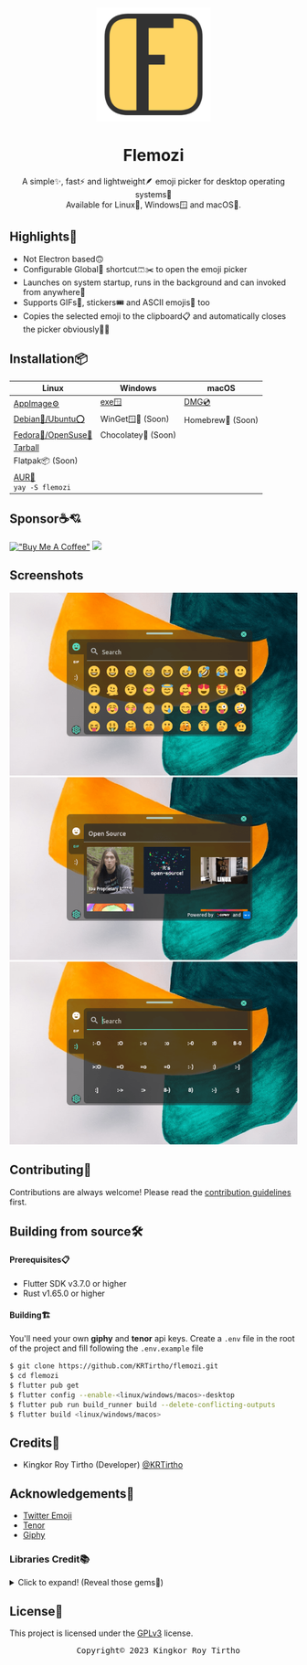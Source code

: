 <p align="center"><img width="200" src="assets/logo.png"></p>
<h1 align="center">Flemozi</h1>

<p align="center">
    A simple✨, fast⚡ and lightweight🪶 emoji picker for desktop operating systems🫶
    <br>
    Available for Linux🐧, Windows🪟 and macOS🍎.
</p>

## Highlights🚀

- Not Electron based🙃
- Configurable Global🪩 shortcut🩳✂️ to open the emoji picker
- Launches on system startup, runs in the background and can invoked from anywhere👻
- Supports GIFs📼, stickers🎟️ and ASCII emojis👴 too
- Copies the selected emoji to the clipboard📋 and automatically closes the picker obviously🤦‍♂️

## Installation📦

<!-- Table listing all the available downloads -->

| Linux                                                                   | Windows                                                       | macOS                                               |
| ----------------------------------------------------------------------- | ------------------------------------------------------------- | --------------------------------------------------- |
| [AppImage⚙️][AppImage]                                                   | [exe🪟][exe]                                                   | [DMG💿][dmg]                                         |
| [Debian🍥/Ubuntu⭕][deb]                                                | WinGet🪟🌈 (Soon)<!-- <br>`winget install KRTirtho.flemozi` --> | Homebrew🍺 (Soon)<!-- <br>`brew install flemozi` --> |
| [Fedora🎩/OpenSuse🦎][rpm]                                              | Chocolatey🍫 (Soon)<!-- <br>`choco install flemozi`  -->       |                                                     |
| [Tarball][tar]                                                          |                                                               |                                                     |
| Flatpak📦 (Soon)<!-- <br>`flatpak install dev.krtirtho.Flemozi` -->     |                                                               |                                                     |
| [AUR🌁][AUR] <br>`yay -S flemozi`                                       |                                                               |                                                     |

## Sponsor☕💘

[!["Buy Me A Coffee"](https://www.buymeacoffee.com/assets/img/custom_images/orange_img.png)](https://www.buymeacoffee.com/krtirtho)
<a href="https://patreon.com/krtirtho"><img src="https://user-images.githubusercontent.com/61944859/180249027-678b01b8-c336-451e-b147-6d84a5b9d0e7.png" width="250"/></a>

## Screenshots
![One](/assets/screenshots/one.png)
![Two](/assets/screenshots/two.png)
![Three](/assets/screenshots/three.png)

## Contributing🤝

Contributions are always welcome! Please read the [contribution guidelines](CONTRIBUTING.md) first.

## Building from source🛠️

#### Prerequisites📋

- Flutter SDK v3.7.0 or higher
- Rust v1.65.0 or higher

#### Building🏗️

You'll need your own **giphy** and **tenor** api keys. Create a `.env` file in the root of the
project and fill following the `.env.example` file

```bash
$ git clone https://github.com/KRTirtho/flemozi.git
$ cd flemozi
$ flutter pub get
$ flutter config --enable-<linux/windows/macos>-desktop
$ flutter pub run build_runner build --delete-conflicting-outputs
$ flutter build <linux/windows/macos>
```

## Credits🙇

- Kingkor Roy Tirtho (Developer) [@KRTirtho](https://github.com/KRTirtho)

## Acknowledgements🙏

- [Twitter Emoji](https://twemoji.twitter.com/)
- [Tenor](https://tenor.com/)
- [Giphy](https://giphy.com/)

### Libraries Credit📚
<details>
  <summary>Click to expand! (Reveal those gems💎)</summary>

  <ul>
    <li>
      <a href="https://github.com/Baseflow/flutter_cached_network_image">cached_network_image</a> - Flutter library to load and cache network images. Can also be used with placeholder and error widgets.
    </li>
    <li>
      <a href="https://pub.dev/packages/collection">collection</a> - Collections and utilities functions and classes related to collections.
    </li>
    <li>
      <a href="https://github.com/rrousselGit/flutter_hooks">flutter_hooks</a> - A flutter implementation of React hooks. It adds a new kind of widget with enhanced code reuse.
    </li>
    <li>
      <a href="https://github.com/sphericalkat/dart-fuzzywuzzy">fuzzywuzzy</a> - An implementation of the popular fuzzywuzzy package in Dart, to suit all your fuzzy string matching/searching needs!
    </li>
    <li>
      <a href="https://pub.dev/packages/google_fonts">google_fonts</a> - A Flutter package to use fonts from fonts.google.com. Supports HTTP fetching, caching, and asset bundling.
    </li>
    <li>
      <a href="https://riverpod.dev">hooks_riverpod</a> - A simple way to access state from anywhere in your application while robust and testable.
    </li>
    <li>
      <a href="https://pub.dev/packages/http">http</a> - A composable, multi-platform, Future-based API for HTTP requests.
    </li>
    <li>
      <a href="https://riverpod.dev">riverpod</a> - A simple way to access state from anywhere in your application while robust and testable.
    </li>
    <li>
      <a href="https://github.com/leanflutter/window_manager">window_manager</a> - This plugin allows Flutter desktop apps to resizing and repositioning the window.
    </li>
    <li>
      <a href="https://github.com/leanflutter/launch_at_startup">launch_at_startup</a> - This plugin allows Flutter desktop apps to Auto launch on startup / login.
    </li>
    <li>
      <a href="https://plus.fluttercommunity.dev/">package_info_plus</a> - Flutter plugin for querying information about the application package, such as CFBundleVersion on iOS or versionCode on Android.
    </li>
    <li>
      <a href="https://pub.dev/packages/shared_preferences">shared_preferences</a> - Flutter plugin for reading and writing simple key-value pairs. Wraps NSUserDefaults on iOS and SharedPreferences on Android.
    </li>
    <li>
      <a href="https://pub.dev/packages/alfred">alfred</a> - A performant, expressjs like web server / rest api framework thats easy to use and has all the bits in one place.
    </li>
    <li>
      <a href="https://pub.dev/packages/system_theme">system_theme</a> - A plugin to get the current system theme info. Supports Android, Web, Windows, Linux and macOS
    </li>
    <li>
      <a href="https://pub.dev/packages/flutter_svg">flutter_svg</a> - An SVG rendering and widget library for Flutter, which allows painting and displaying Scalable Vector Graphics 1.1 files.
    </li>
    <li>
      <a href="https://pub.dev/packages/url_launcher">url_launcher</a> - Flutter plugin for launching a URL. Supports web, phone, SMS, and email schemes.
    </li>
    <li>
      <a href="https://fl-query.vercel.app">fl_query</a> - Asynchronous data caching, refetching & invalidation library for Flutter
    </li>
    <li>
      <a href="https://fl-query.vercel.app">fl_query_hooks</a> - Elite flutter_hooks compatible library for fl_query, the Asynchronous data caching, refetching & invalidation library for Flutter
    </li>
    <li>
      <a href="https://github.com/java-james/giphy_client">giphy_api_client</a> - A Giphy API Client for Dart compatible Web, Flutter, and server-side dart
    </li>
    <li>
      <a href="https://github.com/java-james/flutter_dotenv">flutter_dotenv</a> - Easily configure any flutter application with global variables using a `.env` file.
    </li>
    <li>
      <a href="https://pub.dev/packages/json_annotation">json_annotation</a> - Classes and helper functions that support JSON code generation via the `json_serializable` package.
    </li>
    <li>
      <a href="https://pub.dev/packages/visibility_detector">visibility_detector</a> - A widget that detects the visibility of its child and notifies a callback.
    </li>
    <li>
      <a href="https://github.com/MixinNetwork/flutter-plugins/tree/main/packages/pasteboard">pasteboard</a> - A flutter plugin which could read image,files from clipboard and write files to clipboard.
    </li>
    <li>
      <a href="https://github.com/Baseflow/flutter_cache_manager/tree/main/flutter_cache_manager">flutter_cache_manager</a> - Generic cache manager for flutter. Saves web files on the storages of the device and saves the cache info using sqflite.
    </li>
    <li>
      <a href="https://github.com/superlistapp/super_native_extensions">super_clipboard</a> - Comprehensive clipboard access package for Flutter. Supports reading and writing of rich text, images and other formats.
    </li>
    <li>
      <a href="https://pub.dev/packages/path">path</a> - A string-based path manipulation library. All of the path operations you know and love, with solid support for Windows, POSIX (Linux and Mac OS X), and the web.
    </li>
    <li>
      <a href="https://github.com/magnuswikhog/easy_debounce">easy_debounce</a> - An extremely easy-to-use method call debouncer package for Dart/Flutter.
    </li>
    <li>
      <a href="https://github.com/Daegalus/dart-uuid">uuid</a> - RFC4122 (v1, v4, v5) UUID Generator and Parser for all Dart platforms (Web, VM, Flutter)
    </li>
    <li>
      <a href="https://github.com/hnvn/flutter_shimmer">shimmer</a> - A package provides an easy way to add shimmer effect in Flutter project
    </li>
    <li>
      <a href="https://github.com/hivedb/hive/tree/main/hive_flutter">hive_flutter</a> - Extension for Hive. Makes it easier to use Hive in Flutter apps.
    </li>
    <li>
      <a href="https://github.com/leisim/auto_size_text">auto_size_text</a> - Flutter widget that automatically resizes text to fit perfectly within its bounds.
    </li>
    <li>
      <a href="https://pub.dev/packages/path_provider">path_provider</a> - Flutter plugin for getting commonly used locations on host platform file systems, such as the temp and app data directories.
    </li>
    <li>
      <a href="https://pub.dev/packages/flutter_lints">flutter_lints</a> - Recommended lints for Flutter apps, packages, and plugins to encourage good coding practices.
    </li>
    <li>
      <a href="https://melos.invertase.dev">melos</a> - A tool for managing Dart & Flutter repositories with multiple packages (monorepo). Supports automated versioning via Conventional Commits. Inspired by JavaScripts Lerna package.
    </li>
    <li>
      <a href="https://pub.dev/packages/json_serializable">json_serializable</a> - Automatically generate code for converting to and from JSON by annotating Dart classes.
    </li>
    <li>
      <a href="https://pub.dev/packages/build_runner">build_runner</a> - A build system for Dart code generation and modular compilation.
    </li>
    <li>
      <a href="https://github.com/fluttercommunity/flutter_launcher_icons">flutter_launcher_icons</a> - A package which simplifies the task of updating your Flutter app's launcher icon.
    </li>
    <li>
      <a href="https://pub.dev/packages/html">html</a> - APIs for parsing and manipulating HTML content outside the browser.
    </li>
    <li>
      <a href="https://github.com/leoafarias/pub_api_client">pub_api_client</a> - An API Client for Pub to interact with public package information.
    </li>
    <li>
      <a href="https://github.com/google/flutter-desktop-embedding.git">window_size</a> - Allows resizing and repositioning the window containing Flutter.
    </li>
    <li>
      <a href="https://github.com/leanflutter/hotkey_manager">hotkey_manager</a> - This plugin allows Flutter desktop apps to defines system/inapp wide hotkey (i.e. shortcut).
    </li>
  </ul>
</details>


## License📜

This project is licensed under the [GPLv3](LICENSE) license.

<pre align="center">
  Copyright© 2023 Kingkor Roy Tirtho
</pre>

[AppImage]: https://github.com/KRTirtho/flemozi/releases/latest/download/Flemozi-linux-x86_64.AppImage
[tar]: https://github.com/KRTirtho/flemozi/releases/latest
[deb]: https://github.com/KRTirtho/flemozi/releases/latest/download/Flemozi-linux-x86_64.deb
[rpm]: https://github.com/KRTirtho/flemozi/releases/latest/download/Flemozi-linux-x86_64.rpm
[exe]: https://github.com/KRTirtho/flemozi/releases/latest/download/Flemozi-windows-x86_64-setup.exe
[dmg]: https://github.com/KRTirtho/flemozi/releases/latest/download/Flemozi-macos-universal.dmg
[AUR]: https://aur.archlinux.org/packages/flemozi
